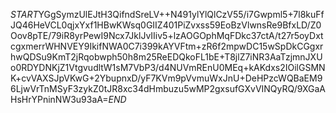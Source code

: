 $START$YGgSymzUlEJtH3QifndSreLV++N491ylYlQlCzV55/i7Gwpml5+7l8kuFfJQ46HeVCL0qjxYxf1HBwKWsq0GIIZ401PiZvxss59EoBzVlwnsRe9BfxLD/Z0Oov8pTE/79iR8yrPewI9Ncx7JklJvIIiv5+lzAOGOphMqFDkc37ctA/t27r5oyDxtcgxmerrWHNVEY9IkifNWA0C7i399kAYVFtm+zR6f2mpwDC15wSpDkCGgxrhwQDSu9KmT2jRqobwph50h8m25ReEDQkoFL1bE+T8jlZ7iNR3AaTzjmnJXUo0RDYDNKjZ1VtgvudltW1sM7VbP3/d4NUVmREnU0MEq+kAKdxs2IOilGSMNK+cvVAXSJpVKwG+2YbupnxD/yF7KVm9pVvmuWxJnU+DeHPzcWQBaEM96LjwVrTnMSyF3zykZ0tJR8xc34dHmbuzu5wMP2gxsufGXvVINQyRQ/9XGaAHsHrYPninNW3u93aA=$END$